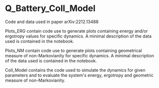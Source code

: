# Q_Battery_Coll_Model
Code and data used in paper arXiv:2212.13488

Plots_ERG contain code use to generate plots containing energy and/or ergotropy values for specific dynamics. A minimal description of  the data used is contained in the notebook.

Plots_NM contain code use to generate plots containing geometrical measure of non-Markovianity for specific dynamics. A minimal description of  the data used is contained in the notebook.

Coll_Model contains the code used to simulate the dynamics for given parameters and to evaluate the system's energy, ergotropy and geometric measure of non-Markovianity.
